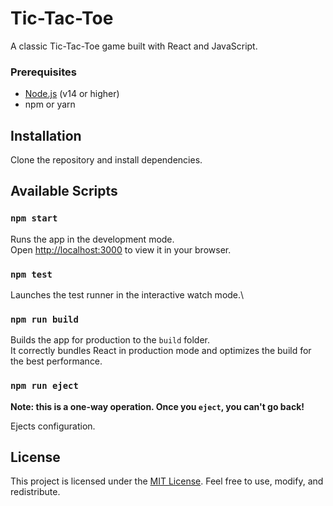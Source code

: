 # Tic-Tac-Toe 
A classic Tic-Tac-Toe game built with React and JavaScript.


### Prerequisites
- [Node.js](https://nodejs.org/) (v14 or higher)
- npm or yarn

## Installation
Clone the repository and install dependencies.



## Available Scripts
### `npm start`

Runs the app in the development mode.\
Open [http://localhost:3000](http://localhost:3000) to view it in your browser.

### `npm test`

Launches the test runner in the interactive watch mode.\

### `npm run build`

Builds the app for production to the `build` folder.\
It correctly bundles React in production mode and optimizes the build for the best performance.

### `npm run eject`

**Note: this is a one-way operation. Once you `eject`, you can't go back!**

Ejects configuration. 

## License
This project is licensed under the [MIT License](https://mit-license.org/). Feel free to use, modify, and redistribute.

